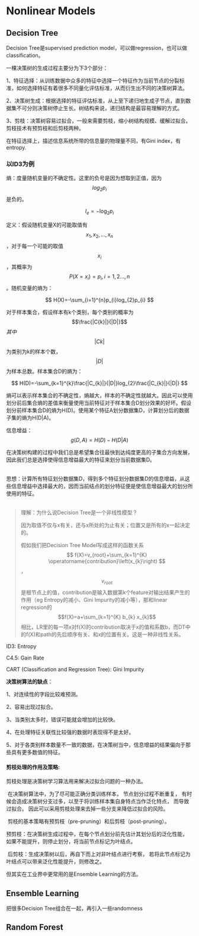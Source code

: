 # Nonlinear Models

## Decision Tree

Decision Tree是supervised prediction model，可以做regression，也可以做classification。

一棵决策树的生成过程主要分为下3个部分：

​ 1、特征选择：从训练数据中众多的特征中选择一个特征作为当前节点的分裂标准，如何选择特征有着很多不同量化评估标准，从而衍生出不同的决策树算法。

​ 2、决策树生成：根据选择的特征评估标准，从上至下递归地生成子节点，直到数据集不可分则决策树停止生长。树结构来说，递归结构是最容易理解的方式。

​ 3、剪枝：决策树容易过拟合，一般来需要剪枝，缩小树结构规模、缓解过拟合。剪枝技术有预剪枝和后剪枝两种。



在特征选择上，描述信息系统所带的信息量的物理量不同，有Gini index，有entropy.

### 以ID3为例

熵：度量随机变量的不确定性。这里的负号是因为想取到正值，因为 $$log_{2}p_{i}$$ 是负的。

$$
I_{e}=-\log _{2} p_{i}
$$

定义：假设随机变量X的可能取值有 $$x_{1},x_{2},...,x_{n}$$ ，对于每一个可能的取值 $$x_{i}$$ ，其概率为 $$P(X=x_{i})=p_{i},i=1,2...,n$$ 。随机变量的熵为：

$$
H(X)=-\sum_{i=1}^{n}p_{i}log_{2}p_{i}
$$

​对于样本集合，假设样本有k个类别，每个类别的概率为 $$\frac{|C{k}|}{|D|}$$ _其中_ $${|C{k}|}$$为类别为k的样本个数， $$|D|​$$ 为样本总数。样本集合D的熵为：

$$
H(D)=-\sum_{k=1}^{k}\frac{|C_{k}|}{|D|}log_{2}\frac{|C_{k}|}{|D|}
$$

熵可以表示样本集合的不确定性，熵越大，样本的不确定性就越大。因此可以使用划分前后集合熵的差值来衡量使用当前特征对于样本集合D划分效果的好坏。 ​ 假设划分前样本集合D的熵为H\(D\)。使用某个特征A划分数据集D，计算划分后的数据子集的熵为H\(D\|A\)。

信息增益： $$g(D,A)=H(D)-H(D|A)$$ 

​ 在决策树构建的过程中我们总是希望集合往最快到达纯度更高的子集合方向发展，因此我们总是选择使得信息增益最大的特征来划分当前数据集D。  
​ 

思想：计算所有特征划分数据集D，得到多个特征划分数据集D的信息增益，从这些信息增益中选择最大的，因而当前结点的划分特征便是使信息增益最大的划分所使用的特征。  
​ 

> 理解：为什么说Decision Tree是一个非线性模型？
>
> 因为取值不仅与x有关，还与x所处的为止有关；位置又是所有的x一起决定的。
>
> 假如我们把Decision Tree Model写成这样的函数关系$$ f(X)=v_{root}+\sum_{k=1}^{K} \operatorname{contribution}\left(x_{k}\right) $$， $$v_{root}$$ 是根节点上的值，contribution是输入数据第k个feature对输出结果产生的作用（eg Entropy的减小、Gini Impurity的减小等），那和linear regression的 $$f(X)=a+\sum_{k=1}^{K} b_{k} x_{k}$$ 相比，LR里的每一项x对f\(X\)的contribution取决于x的值和系数b，而DT中的f\(X\)和path的先后顺序有关、和x的位置有关。这是一种非线性关系。

ID3: Entropy

C4.5: Gain Rate

CART \(Classification and Regression Tree\): Gini Impurity 



**决策树算法的缺点**：

1、对连续性的字段比较难预测。

2、容易出现过拟合。

3、当类别太多时，错误可能就会增加的比较快。

4、在处理特征关联性比较强的数据时表现得不是太好。

5、对于各类别样本数量不一致的数据，在决策树当中，信息增益的结果偏向于那些具有更多数值的特征。



#### 剪枝处理的作用及策略:

剪枝处理是决策树学习算法用来解决过拟合问题的一种办法。

​ 在决策树算法中，为了尽可能正确分类训练样本， 节点划分过程不断重复， 有时候会造成决策树分支过多，以至于将训练样本集自身特点当作泛化特点， 而导致过拟合。 因此可以采用剪枝处理来去掉一些分支来降低过拟合的风险。

​ 剪枝的基本策略有预剪枝（pre-pruning）和后剪枝（post-pruning）。

​ 预剪枝：在决策树生成过程中，在每个节点划分前先估计其划分后的泛化性能， 如果不能提升，则停止划分，将当前节点标记为叶结点。

​ 后剪枝：生成决策树以后，再自下而上对非叶结点进行考察， 若将此节点标记为叶结点可以带来泛化性能提升，则修改之。



但其实在工业界中更常用的是Ensemble Learning的方法。

## Ensemble Learning

把很多Decision Tree组合在一起，再引入一些randomness

## Random Forest

